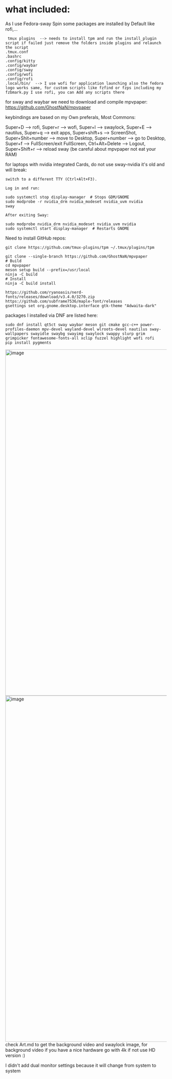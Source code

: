 # what included:
As I use Fedora-sway Spin some packages are installed by Default like rofi,...

     tmux plugins  --> needs to install tpm and run the install_plugin script if failed just remove the folders inside plugins and relaunch the script
    .tmux.conf
    .bashrc
    .config/kitty
    .config/waybar
    .config/sway
    .config/wofi
    .config/rofi
    .local/bin/  --> I use wofi for application launching also the fedora logo works same, for custom scripts like fzfind or fzps including my fzbmark.py I use rofi, you can Add any scripts there
for sway and waybar we need to download and compile mpvpaper: https://github.com/GhostNaN/mpvpaper


keybindings are based on my Own preferals, Most Commons:

Super+D --> rofi, Super+r --> wofi, Super+l --> swaylock, Super+E --> nautilus, Super+q --> exit apps, Super+shift+s --> ScreenShot, Super+Shit+number --> move to Desktop, Super+number --> go to Desktop, Super+f --> FullScreen/exit FullScreen, Ctrl+Alt+Delete --> Logout, Super+Shift+r --> reload sway (be careful about mpvpaper not eat your RAM)

for laptops with nvidia integrated Cards, do not use sway-nvidia it's old and will break:

    switch to a different TTY (Ctrl+Alt+F3).

    Log in and run:

    sudo systemctl stop display-manager  # Stops GDM/GNOME
    sudo modprobe -r nvidia_drm nvidia_modeset nvidia_uvm nvidia
    sway

    After exiting Sway:

    sudo modprobe nvidia_drm nvidia_modeset nvidia_uvm nvidia
    sudo systemctl start display-manager  # Restarts GNOME

Need to install GitHub repos:

    git clone https://github.com/tmux-plugins/tpm ~/.tmux/plugins/tpm

    git clone --single-branch https://github.com/GhostNaN/mpvpaper
    # Build
    cd mpvpaper
    meson setup build --prefix=/usr/local
    ninja -C build
    # Install
    ninja -C build install

    https://github.com/ryanoasis/nerd-fonts/releases/download/v3.4.0/3270.zip
    https://github.com/subframe7536/maple-font/releases
    gsettings set org.gnome.desktop.interface gtk-theme "Adwaita-dark"
     
packages I installed via DNF are listed here:
    
    sudo dnf install qt5ct sway waybar meson git cmake gcc-c++ power-profiles-daemon mpv-devel wayland-devel wlroots-devel nautilus sway-wallpapers swayidle swaybg swayimg swaylock swappy slurp grim grimpicker fontawesome-fonts-all xclip fuzzel highlight wofi rofi
    pip install pygments
    
<img width="1920" height="1080" alt="image" src="https://github.com/user-attachments/assets/453f16aa-c08a-4e0d-88c3-452512fd02b4" />

<img width="1920" height="1080" alt="image" src="https://github.com/user-attachments/assets/1ffc2de2-87d6-4f2d-b6e8-2d0c015157a5" />
check Art.md to get the background video and swaylock image, for background video if you have a nice hardware go with 4k if not use HD version :)

I didn't add dual monitor settings because it will change from system to system
